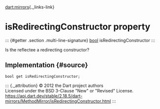 [dart:mirrors](../../dart-mirrors/dart-mirrors-library){._links-link}

isRedirectingConstructor property
=================================

::: {#getter .section .multi-line-signature}
[bool](../../dart-core/bool-class) isRedirectingConstructor
:::

Is the reflectee a redirecting constructor?

Implementation {#source}
--------------

``` {.language-dart data-language="dart"}
bool get isRedirectingConstructor;
```

::: {._attribution}
© 2012 the Dart project authors\
Licensed under the BSD 3-Clause \"New\" or \"Revised\" License.\
<https://api.dart.dev/stable/2.18.5/dart-mirrors/MethodMirror/isRedirectingConstructor.html>
:::
